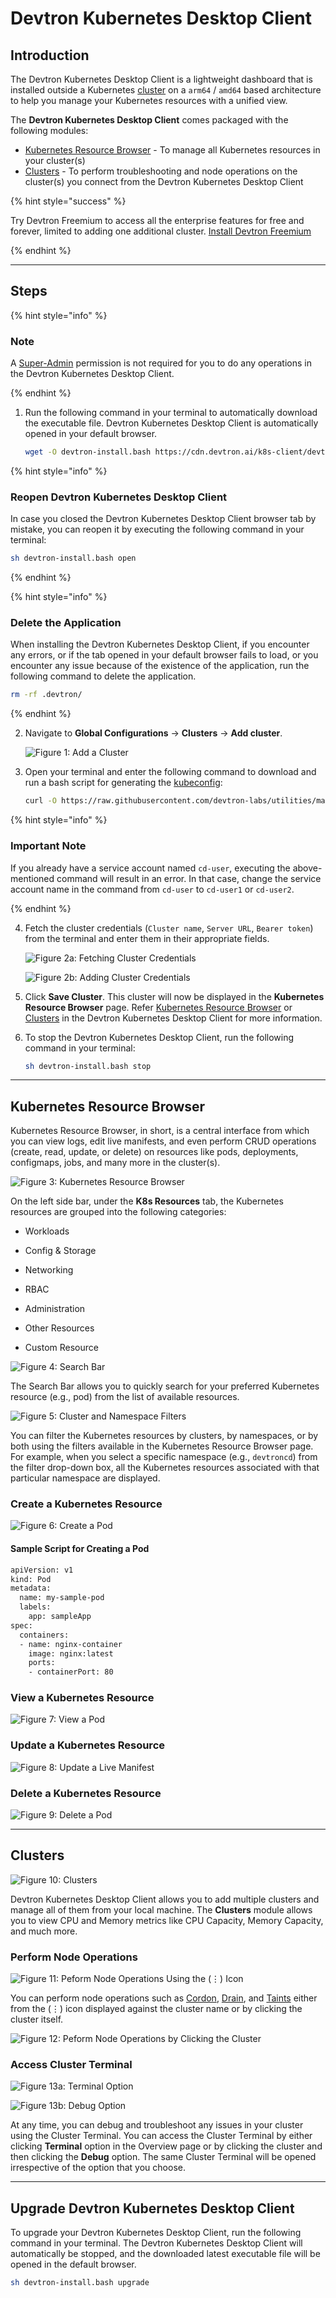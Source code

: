 # Devtron Kubernetes Desktop Client

## Introduction

The Devtron Kubernetes Desktop Client is a lightweight dashboard that is installed outside a Kubernetes [cluster](../../reference/glossary.md#cluster) on a `arm64` / `amd64` based architecture to help you manage your Kubernetes resources with a unified view.

The **Devtron Kubernetes Desktop Client** comes packaged with the following modules:

* [Kubernetes Resource Browser](#kubernetes-resource-browser) - To manage all Kubernetes resources in your cluster(s)
* [Clusters](#clusters) - To perform troubleshooting and node operations on the cluster(s) you connect from the Devtron Kubernetes Desktop Client

{% hint style="success" %}

Try Devtron Freemium to access all the enterprise features for free and forever, limited to adding one additional cluster. [Install Devtron Freemium](https://license.devtron.ai/dashboard)

{% endhint %}

---

## Steps

{% hint style="info" %}

### Note

A [Super-Admin](../../user-guide/global-configurations/user-access.md#assign-super-admin-permissions) permission is not required for you to do any operations in the Devtron Kubernetes Desktop Client. 

{% endhint %}

1. Run the following command in your terminal to automatically download the executable file. Devtron Kubernetes Desktop Client is automatically opened in your default browser.

   ```bash
   wget -O devtron-install.bash https://cdn.devtron.ai/k8s-client/devtron-install.bash && [ -f devtron-install.bash ] && sh devtron-install.bash start  
   ```
{% hint style="info" %}

### Reopen Devtron Kubernetes Desktop Client

In case you closed the Devtron Kubernetes Desktop Client browser tab by mistake, you can reopen it by executing the following command in your terminal:

```bash
sh devtron-install.bash open 
```                           
{% endhint %}

{% hint style="info" %}

### Delete the Application

When installing the Devtron Kubernetes Desktop Client, if you encounter any errors, or if the tab opened in your default browser fails to load, or you encounter any issue because of the existence of the application, run the following command to delete the application.

```bash
rm -rf .devtron/ 
```                           
{% endhint %}

2. Navigate to **Global Configurations** → **Clusters** → **Add cluster**.

   ![Figure 1: Add a Cluster](https://devtron-public-asset.s3.us-east-2.amazonaws.com/images/install-devtron/install+devtron+K8s+client/global-configs-clusters.jpg)

3. Open your terminal and enter the following command to download and run a bash script for generating the [kubeconfig](https://kubernetes.io/docs/tasks/access-application-cluster/configure-access-multiple-clusters/):

   ```bash
   curl -O https://raw.githubusercontent.com/devtron-labs/utilities/main/kubeconfig-exporter/kubernetes_export_sa.sh && bash kubernetes_export_sa.sh cd-user devtroncd
   ```

{% hint style="info" %}

### Important Note

If you already have a service account named `cd-user`, executing the above-mentioned command will result in an error. In that case, change the service account name in the command from `cd-user` to `cd-user1` or `cd-user2`.

{% endhint %}

4. Fetch the cluster credentials (`Cluster name`, `Server URL`, `Bearer token`) from the terminal and enter them in their appropriate fields.

   ![Figure 2a: Fetching Cluster Credentials](https://devtron-public-asset.s3.us-east-2.amazonaws.com/images/install-devtron/install+devtron+K8s+client/cluster-credentials.jpg)

   ![Figure 2b: Adding Cluster Credentials](https://devtron-public-asset.s3.us-east-2.amazonaws.com/images/install-devtron/install+devtron+K8s+client/adding-cluster.jpg)

5. Click **Save Cluster**. This cluster will now be displayed in the **Kubernetes Resource Browser** page. Refer [Kubernetes Resource Browser](#kubernetes-resource-browser) or [Clusters](#clusters) in the Devtron Kubernetes Desktop Client for more information. 

6. To stop the Devtron Kubernetes Desktop Client, run the following command in your terminal:

   ```bash
   sh devtron-install.bash stop
   ``` 

---

## Kubernetes Resource Browser

Kubernetes Resource Browser, in short, is a central interface from which you can view logs, edit live manifests, and even perform CRUD operations (create, read, update, or delete) on resources like pods, deployments, configmaps, jobs, and many more in the cluster(s).  

![Figure 3: Kubernetes Resource Browser](https://devtron-public-asset.s3.us-east-2.amazonaws.com/images/install-devtron/install+devtron+K8s+client/resource-browser.jpg)

On the left side bar, under the **K8s Resources** tab, the Kubernetes resources are grouped into the following categories:

* Workloads

* Config & Storage

* Networking

* RBAC

* Administration

* Other Resources

* Custom Resource

![Figure 4: Search Bar](https://devtron-public-asset.s3.us-east-2.amazonaws.com/images/install-devtron/install+devtron+K8s+client/search-bar.jpg)

The Search Bar allows you to quickly search for your preferred Kubernetes resource (e.g., pod) from the list of available resources.

![Figure 5: Cluster and Namespace Filters](https://devtron-public-asset.s3.us-east-2.amazonaws.com/images/install-devtron/install+devtron+K8s+client/filter-boxes.jpg)

You can filter the Kubernetes resources by clusters, by namespaces, or by both using the filters available in the Kubernetes Resource Browser page. For example, when you select a specific namespace (e.g., `devtroncd`) from the filter drop-down box, all the Kubernetes resources associated with that particular namespace are displayed. 

### Create a Kubernetes Resource 

![Figure 6: Create a Pod](https://devtron-public-asset.s3.us-east-2.amazonaws.com/images/install-devtron/install+devtron+K8s+client/creating-resource.gif)

#### Sample Script for Creating a Pod

```bash
apiVersion: v1
kind: Pod
metadata:
  name: my-sample-pod
  labels:
    app: sampleApp
spec:
  containers:
  - name: nginx-container
    image: nginx:latest
    ports:
    - containerPort: 80
```

### View a Kubernetes Resource

![Figure 7: View a Pod](https://devtron-public-asset.s3.us-east-2.amazonaws.com/images/install-devtron/install+devtron+K8s+client/viewing-resource.gif)

### Update a Kubernetes Resource

![Figure 8: Update a Live Manifest](https://devtron-public-asset.s3.us-east-2.amazonaws.com/images/install-devtron/install+devtron+K8s+client/updating-resource.gif)

### Delete a Kubernetes Resource

![Figure 9: Delete a Pod](https://devtron-public-asset.s3.us-east-2.amazonaws.com/images/install-devtron/install+devtron+K8s+client/deleting-resource.gif)

---

## Clusters

![Figure 10: Clusters](https://devtron-public-asset.s3.us-east-2.amazonaws.com/images/install-devtron/install+devtron+K8s+client/clusters-metrics.jpg)

Devtron Kubernetes Desktop Client allows you to add multiple clusters and manage all of them from your local machine. The **Clusters** module allows you to view CPU and Memory metrics like CPU Capacity, Memory Capacity, and much more.

### Perform Node Operations

![Figure 11: Peform Node Operations Using the (&#8942;) Icon](https://devtron-public-asset.s3.us-east-2.amazonaws.com/images/install-devtron/install+devtron+K8s+client/cluster-node-operations.jpg)

You can perform node operations such as [Cordon](https://kubernetes.io/docs/reference/kubectl/generated/kubectl_cordon/), [Drain](https://kubernetes.io/docs/reference/kubectl/generated/kubectl_drain/), and [Taints](https://kubernetes.io/docs/concepts/scheduling-eviction/taint-and-toleration/) either from the (&#8942;) icon displayed against the cluster name or by clicking the cluster itself.

![Figure 12: Peform Node Operations by Clicking the Cluster](https://devtron-public-asset.s3.us-east-2.amazonaws.com/images/install-devtron/install+devtron+K8s+client/cluster-view.jpg)

### Access Cluster Terminal

![Figure 13a: Terminal Option](https://devtron-public-asset.s3.us-east-2.amazonaws.com/images/install-devtron/install+devtron+K8s+client/terminal-option.jpg)

![Figure 13b: Debug Option](https://devtron-public-asset.s3.us-east-2.amazonaws.com/images/install-devtron/install+devtron+K8s+client/debug-option.jpg)

At any time, you can debug and troubleshoot any issues in your cluster using the Cluster Terminal. You can access the Cluster Terminal by either clicking **Terminal** option in the Overview page or by clicking the cluster and then clicking the **Debug** option. The same Cluster Terminal will be opened irrespective of the option that you choose. 

---

## Upgrade Devtron Kubernetes Desktop Client 
To upgrade your Devtron Kubernetes Desktop Client, run the following command in your terminal. The Devtron Kubernetes Desktop Client will automatically be stopped, and the downloaded latest executable file will be opened in the default browser.

```bash
sh devtron-install.bash upgrade
```
